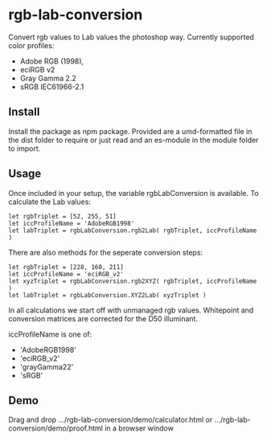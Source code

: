 # rgb-lab-conversion

Convert rgb values to Lab values the photoshop way.
Currently supported color profiles:
* Adobe RGB (1998),
* eciRGB v2
* Gray Gamma 2.2
* sRGB IEC61966-2.1

## Install

Install the package as npm package. Provided are
a umd-formatted file in the dist folder to require or just read
and an es-module in the module folder to import.

## Usage

Once included in your setup, the variable rgbLabConversion is available.
To calculate the Lab values:

    let rgbTriplet = [52, 255, 51]
    let iccProfileName = 'AdobeRGB1998'
    let labTriplet = rgbLabConversion.rgb2Lab( rgbTriplet, iccProfileName )

There are also methods for the seperate conversion steps:

    let rgbTriplet = [228, 160, 211]
    let iccProfileName = 'eciRGB_v2'
    let xyzTriplet = rgbLabConversion.rgb2XYZ( rgbTriplet, iccProfileName )
    let labTriplet = rgbLabConversion.XYZ2Lab( xyzTriplet )

In all calculations we start off with unmanaged rgb values. Whitepoint and
conversion matrices are corrected for the D50 illuminant.

iccProfileName is one of:
* 'AdobeRGB1998'
* 'eciRGB_v2'
* 'grayGamma22'
* 'sRGB'

## Demo

Drag and drop
.../rgb-lab-conversion/demo/calculator.html
or
.../rgb-lab-conversion/demo/proof.html
in a browser window
